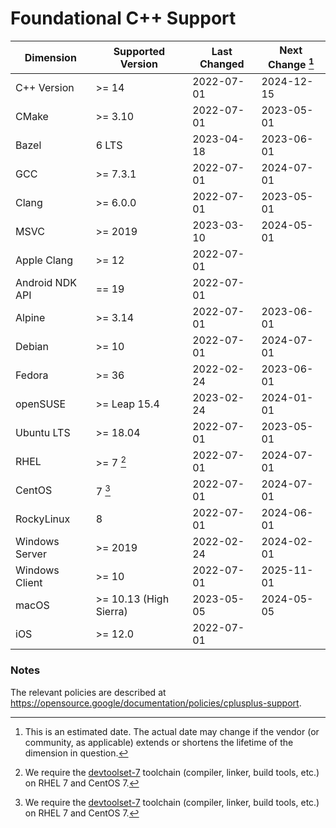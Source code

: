 # Foundational C++ Support

| Dimension       | Supported Version      | Last Changed | Next Change [^next-change] |
|-----------------|------------------------|--------------|-------------|
| C++ Version     | >= 14                  | 2022-07-01   | 2024-12-15  |
| CMake           | >= 3.10                | 2022-07-01   | 2023-05-01  |
| Bazel           | 6 LTS                  | 2023-04-18   | 2023-06-01  |
| GCC             | >= 7.3.1               | 2022-07-01   | 2024-07-01  |
| Clang           | >= 6.0.0               | 2022-07-01   | 2023-05-01  |
| MSVC            | >= 2019                | 2023-03-10   | 2024-05-01  |
| Apple Clang     | >= 12                  | 2022-07-01   | |
| Android NDK API | == 19                  | 2022-07-01   | |
| Alpine          | >= 3.14                | 2022-07-01   | 2023-06-01 |
| Debian          | >= 10                  | 2022-07-01   | 2024-07-01 |
| Fedora          | >= 36                  | 2022-02-24   | 2023-06-01 |
| openSUSE        | >= Leap 15.4           | 2023-02-24   | 2024-01-01 |
| Ubuntu LTS      | >= 18.04               | 2022-07-01   | 2023-05-01 |
| RHEL            | >= 7 [^rhel-7]         | 2022-07-01   | 2024-07-01 |
| CentOS          | 7 [^rhel-7]            | 2022-07-01   | 2024-07-01 |
| RockyLinux      | 8                      | 2022-07-01   | 2024-06-01 |
| Windows Server  | >= 2019                | 2022-02-24   | 2024-02-01 |
| Windows Client  | >= 10                  | 2022-07-01   | 2025-11-01 |
| macOS           | >= 10.13 (High Sierra) | 2023-05-05   | 2024-05-05 |
| iOS             | >= 12.0                | 2022-07-01   | |

[^next-change]: This is an estimated date. The actual date may change if the
vendor (or community, as applicable) extends or shortens the lifetime of the
dimension in question.

[^rhel-7]: We require the [devtoolset-7] toolchain (compiler, linker, build
tools, etc.) on RHEL 7 and CentOS 7.

### Notes

The relevant policies are described at https://opensource.google/documentation/policies/cplusplus-support.

[devtoolset-7]: https://www.softwarecollections.org/en/scls/rhscl/devtoolset-7/
